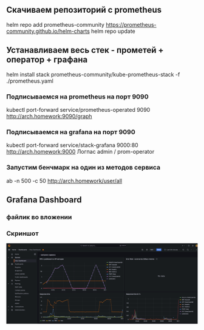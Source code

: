 ## Скачиваем репозиторий с prometheus
helm repo add prometheus-community https://prometheus-community.github.io/helm-charts
helm repo update

## Устанавливаем весь стек - прометей + оператор + графана
helm install stack prometheus-community/kube-prometheus-stack -f ./prometheus.yaml

### Подписываемся на prometheus на порт 9090
kubectl port-forward service/prometheus-operated 9090
http://arch.homework:9090/graph

### Подписываемся на grafana на порт 9090
kubectl port-forward service/stack-grafana  9000:80
http://arch.homework:9000
Логпас admin / prom-operator

### Запустим бенчмарк на один из методов сервиса
ab -n 500 -c 50 http://arch.homework/user/all

## Grafana Dashboard 
### файлик во вложении
### Скриншот
![img.png](img.png)